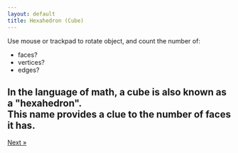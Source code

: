 ```yaml
---
layout: default
title: Hexahedron (Cube)	
---
```


<div id="sketch-holder"></div>

Use mouse or trackpad to rotate object, and count the number of:   

- faces? 
- vertices?
- edges?    

In the language of math, a cube is also known as a "hexahedron".  
This name provides a clue to the number of faces it has.  
---

<script src="https://cdnjs.cloudflare.com/ajax/libs/p5.js/0.8.0/p5.min.js"></script>
<script>

function setup() {
	createCanvas(648, 400, WEBGL);
}

let s = 128;


function draw() {
	background(250);
	let radius = width * 1.5;

	//drag to move the world.
	orbitControl(6,6);

	normalMaterial();
	rotateX(-s/13);
	rotateY(s);

	push();
	box(s, s, s);
	pop();
}



</script>

<div>
	<!-- a href="" class="previous">&laquo; previous</a -->
	<a href="/tetra/" class="next">Next &raquo;</a>
</div>

